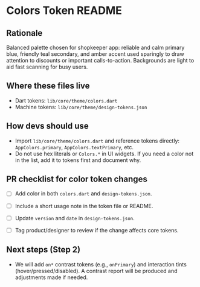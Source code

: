 # Colors Token README


## Rationale
Balanced palette chosen for shopkeeper app: reliable and calm primary blue, friendly teal secondary, and amber accent used sparingly to draw attention to discounts or important calls-to-action. Backgrounds are light to aid fast scanning for busy users.


## Where these files live
- Dart tokens: `lib/core/theme/colors.dart`
- Machine tokens: `lib/core/theme/design-tokens.json`


## How devs should use
- Import `lib/core/theme/colors.dart` and reference tokens directly: `AppColors.primary`, `AppColors.textPrimary`, etc.
- Do not use hex literals or `Colors.*` in UI widgets. If you need a color not in the list, add it to tokens first and document why.


## PR checklist for color token changes
- [ ] Add color in both `colors.dart` and `design-tokens.json`.
- [ ] Include a short usage note in the token file or README.
- [ ] Update `version` and `date` in `design-tokens.json`.
- [ ] Tag product/designer to review if the change affects core tokens.


## Next steps (Step 2)
- We will add `on*` contrast tokens (e.g., `onPrimary`) and interaction tints (hover/pressed/disabled). A contrast report will be produced and adjustments made if needed.